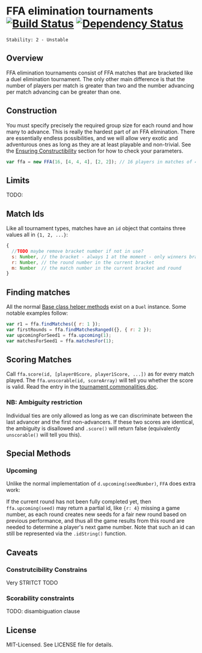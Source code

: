 # FFA elimination tournaments [![Build Status](https://secure.travis-ci.org/clux/ffa.png)](http://travis-ci.org/clux/ffa) [![Dependency Status](https://david-dm.org/clux/ffa.png)](https://david-dm.org/clux/ffa)

    Stability: 2 - Unstable

## Overview
FFA elimination tournaments consist of FFA matches that are bracketed like a duel elimination tournament. The only other main difference is that the number of players per match is greater than two and the number advancing per match advancing can be greater than one.

## Construction
You must specify precisely the required group size for each round and how many to advance.
This is really the hardest part of an FFA elimination. There are essentially endless possibilities, and we will allow very exotic and adventurous ones as long as they are at least playable and non-trivial. See the [Ensuring Constructibility](./base.md#ensuring-constructibility) section for how to check your parameters.

```js
var ffa = new FFA(16, [4, 4, 4], [2, 2]); // 16 players in matches of 4 each round, top 2 advances between each
```

## Limits
TODO:

## Match Ids
Like all tournament types, matches have an `id` object that contains three values all in `{1, 2, ...}`:

```js
{
  //TODO maybe remove bracket number if not in use?
  s: Number, // the bracket - always 1 at the moment - only winners bracket supported
  r: Number, // the round number in the current bracket
  m: Number  // the match number in the current bracket and round
}
```

## Finding matches
All the normal [Base class helper methods](./base.md#common-methods) exist on a `Duel` instance. Some notable examples follow:

```js
var r1 = ffa.findMatches({ r: 1 });
var firstRounds = ffa.findMatchesRanged({}, { r: 2 });
var upcomingForSeed1 = ffa.upcoming(1);
var matchesForSeed1 = ffa.matchesFor(1);
```

## Scoring Matches
Call `ffa.score(id, [player0Score, player1Score, ...])` as for every match played.
The `ffa.unscorable(id, scoreArray)` will tell you whether the score is valid. Read the entry in the [tournament commonalities doc](./base.md#ensuring-scorability--consistency).

### NB: Ambiguity restriction
Individual ties are only allowed as long as we can discriminate between the last advancer and the first non-advancers. If these two scores are identical, the ambiguity is disallowed and `.score()` will return false (equivalently `unscorable()` will tell you this).

## Special Methods
### Upcoming
Unlike the normal implementation of `d.upcoming(seedNumber)`, `FFA` does extra work:

If the current round has not been fully completed yet, then `ffa.upcoming(seed)` may return a partial id, like `{r: 4}` missing a game number, as each round creates new seeds for a fair new round based on previous performance, and thus all the game results from this round are needed to determine a player's next game number. Note that such an id can still be represented via the `.idString()` function.


## Caveats
### Construtcibility Constrains
Very STRITCT TODO
### Scorability constraints
TODO: disambiguation clause

## License
MIT-Licensed. See LICENSE file for details.

